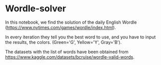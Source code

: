 # Wordle-solver

In this notebook, we find the solution of the daily English Wordle (https://www.nytimes.com/games/wordle/index.html).

In every iteration they tell you the best word to use, and you have to input the results, the colors. (Green='G', Yellow='Y', Gray='B').

The datasets with the list of words have been obtained from https://www.kaggle.com/datasets/bcruise/wordle-valid-words.
